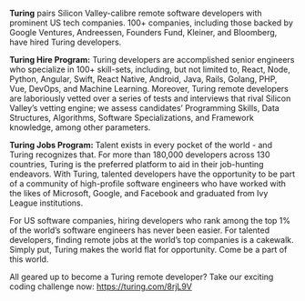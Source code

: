 **Turing** pairs Silicon Valley-calibre remote software developers with prominent US tech companies. 100+ companies, including those backed by Google Ventures, Andreessen, Founders Fund, Kleiner, and Bloomberg, have hired Turing developers. 

**Turing Hire Program:** Turing developers are accomplished senior engineers who specialize in 100+ skill-sets, including, but not limited to, React, Node, Python, Angular, Swift, React Native, Android, Java, Rails, Golang, PHP, Vue, DevOps, and Machine Learning. Moreover, Turing remote developers are laboriously vetted over a series of tests and interviews that rival Silicon Valley’s vetting engine; we assess candidates’ Programming Skills, Data Structures, Algorithms, Software Specializations, and Framework knowledge, among other parameters. 

**Turing Jobs Program:** Talent exists in every pocket of the world - and Turing recognizes that. For more than 180,000 developers across 130 countries, Turing is the preferred platform to aid in their job-hunting endeavors. With Turing, talented developers have the opportunity to be part of a community of high-profile software engineers who have worked with the likes of Microsoft, Google, and Facebook and graduated from Ivy League institutions.  

For US software companies, hiring developers who rank among the top 1% of the world’s software engineers has never been easier. For talented developers, finding remote jobs at the world’s top companies is a cakewalk. Simply put, Turing makes the world flat for opportunity. Come be a part of this world.

All geared up to become a Turing remote developer? Take our exciting coding challenge now: https://turing.com/8rjL9V
